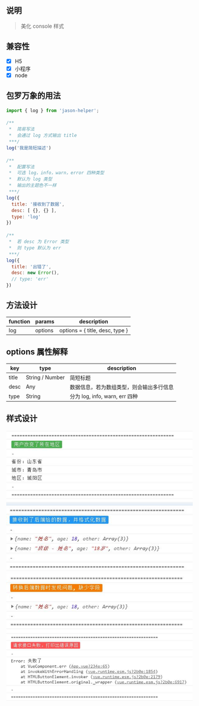 ## 说明
> 美化 console 样式


## 兼容性
- [x] H5
- [x] 小程序
- [x] node

## 包罗万象的用法
```javascript
import { log } from 'jason-helper';

/**
 *  简易写法
 *  会通过 log 方式输出 title
 ***/
log('我是简短描述')

/**
 *  配置写法
 *  可选 log，info，warn，error 四种类型
 *  默认为 log 类型
 *  输出的主题色不一样
 ***/
log({
  title: '接收到了数据',
  desc: [ {}, {} ],
  type: 'log'
})

/**
 *  若 desc 为 Error 类型
 *  则 type 默认为 err
 ***/
log({
  title: '出错了',
  desc: new Error(),
  // type: 'err'
})
```

## 方法设计

 function  | params        | description
 --------- | ------------- | ------------------------------
 log       | options       | options = { title, desc, type }

## options 属性解释
 key       | type            | description
 --------- | --------------- | -----------------
 title     | String / Number | 简短标题
 desc      | Any             | 数据信息，若为数组类型，则会输出多行信息
 type      | String          | 分为 log, info, warn, err 四种
 
## 样式设计
![](./images/log.jpg)
![](./images/info.jpg)
![](./images/warn.jpg)
![](./images/err.jpg)
